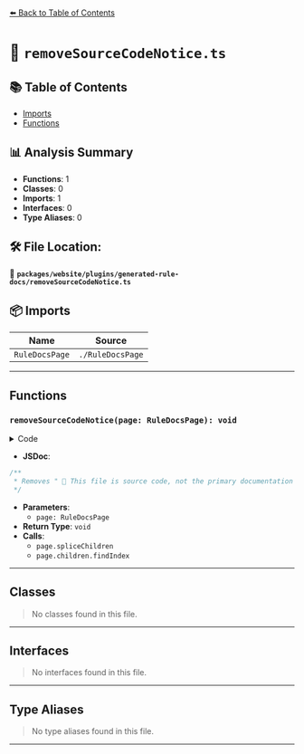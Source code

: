 [⬅️ Back to Table of Contents](../../../../index.md)

# 📄 `removeSourceCodeNotice.ts`

## 📚 Table of Contents

- [Imports](#imports)
- [Functions](#functions)

## 📊 Analysis Summary

- **Functions**: 1
- **Classes**: 0
- **Imports**: 1
- **Interfaces**: 0
- **Type Aliases**: 0

## 🛠️ File Location:
📂 **`packages/website/plugins/generated-rule-docs/removeSourceCodeNotice.ts`**

## 📦 Imports

| Name | Source |
|------|--------|
| `RuleDocsPage` | `./RuleDocsPage` |


---

## Functions

### `removeSourceCodeNotice(page: RuleDocsPage): void`

<details><summary>Code</summary>

```ts
export function removeSourceCodeNotice(page: RuleDocsPage): void {
  page.spliceChildren(
    page.children.findIndex(v => v.type === 'blockquote'),
    1,
  );
}
```
</details>

- **JSDoc**:
```ts
/**
 * Removes " 🛑 This file is source code, not the primary documentation location! 🛑".
 */
```

- **Parameters**:
  - `page: RuleDocsPage`
- **Return Type**: `void`
- **Calls**:
  - `page.spliceChildren`
  - `page.children.findIndex`

---

## Classes

> No classes found in this file.


---

## Interfaces

> No interfaces found in this file.


---

## Type Aliases

> No type aliases found in this file.


---